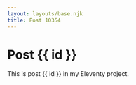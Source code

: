 ```yaml
---
layout: layouts/base.njk
title: Post 10354
---
```


# Post {{ id }}

This is post {{ id }} in my Eleventy project.
